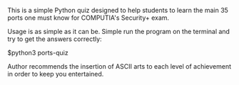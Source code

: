 This is a simple Python quiz designed to help students to learn the main 35 ports one must know for COMPUTIA's Security+ exam.

Usage is as simple as it can be.
Simple run the program on the terminal and try to get the answers correctly:

$python3 ports-quiz 

Author recommends the insertion of ASCII arts to each level of achievement in order to keep you entertained.
